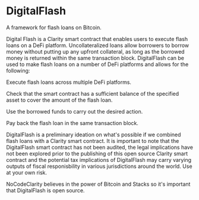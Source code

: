 # DigitalFlash

A framework for flash loans on Bitcoin.

Digital Flash is a Clarity smart contract that enables users to execute flash loans on a DeFi platform. Uncollateralized loans allow borrowers to borrow money without putting up any upfront collateral, as long as the borrowed money is returned within the same transaction block. DigitalFlash can be used to make flash loans on a number of DeFi platforms and allows for the following:

Execute flash loans across multiple DeFi platforms.

Check that the smart contract has a sufficient balance of the specified asset to cover the amount of the flash loan.

Use the borrowed funds to carry out the desired action.

Pay back the flash loan in the same transaction block.

DigitalFlash is a preliminary ideation on what's possible if we combined flash loans with a Clarity smart contract. It is important to note that the DigitalFlash smart contract has not been audited, the legal implications have not been explored prior to the publishing of this open source Clarity smart contract and the potential tax implications of DigitalFlash may carry varying outputs of fiscal responisbility in various jurisdictions around the world. Use at your own risk.

NoCodeClarity believes in the power of Bitcoin and Stacks so it's important that DigitalFlash is open source.
